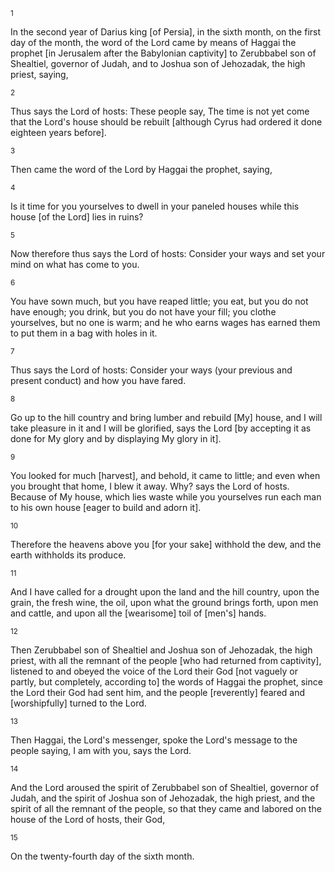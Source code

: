 <sup>1</sup> 

In the second year of Darius king [of Persia], in the sixth month, on the first day of the month, the word of the Lord came by means of Haggai the prophet [in Jerusalem after the Babylonian captivity] to Zerubbabel son of Shealtiel, governor of Judah, and to Joshua son of Jehozadak, the high priest, saying, 

<sup>2</sup> 

Thus says the Lord of hosts: These people say, The time is not yet come that the Lord's house should be rebuilt [although Cyrus had ordered it done eighteen years before]. 

<sup>3</sup> 

Then came the word of the Lord by Haggai the prophet, saying, 

<sup>4</sup> 

Is it time for you yourselves to dwell in your paneled houses while this house [of the Lord] lies in ruins? 

<sup>5</sup> 

Now therefore thus says the Lord of hosts: Consider your ways and set your mind on what has come to you. 

<sup>6</sup> 

You have sown much, but you have reaped little; you eat, but you do not have enough; you drink, but you do not have your fill; you clothe yourselves, but no one is warm; and he who earns wages has earned them to put them in a bag with holes in it. 

<sup>7</sup> 

Thus says the Lord of hosts: Consider your ways (your previous and present conduct) and how you have fared. 

<sup>8</sup> 

Go up to the hill country and bring lumber and rebuild [My] house, and I will take pleasure in it and I will be glorified, says the Lord [by accepting it as done for My glory and by displaying My glory in it]. 

<sup>9</sup> 

You looked for much [harvest], and behold, it came to little; and even when you brought that home, I blew it away. Why? says the Lord of hosts. Because of My house, which lies waste while you yourselves run each man to his own house [eager to build and adorn it]. 

<sup>10</sup> 

Therefore the heavens above you [for your sake] withhold the dew, and the earth withholds its produce. 

<sup>11</sup> 

And I have called for a drought upon the land and the hill country, upon the grain, the fresh wine, the oil, upon what the ground brings forth, upon men and cattle, and upon all the [wearisome] toil of [men's] hands. 

<sup>12</sup> 

Then Zerubbabel son of Shealtiel and Joshua son of Jehozadak, the high priest, with all the remnant of the people [who had returned from captivity], listened to and obeyed the voice of the Lord their God [not vaguely or partly, but completely, according to] the words of Haggai the prophet, since the Lord their God had sent him, and the people [reverently] feared and [worshipfully] turned to the Lord. 

<sup>13</sup> 

Then Haggai, the Lord's messenger, spoke the Lord's message to the people saying, I am with you, says the Lord. 

<sup>14</sup> 

And the Lord aroused the spirit of Zerubbabel son of Shealtiel, governor of Judah, and the spirit of Joshua son of Jehozadak, the high priest, and the spirit of all the remnant of the people, so that they came and labored on the house of the Lord of hosts, their God, 

<sup>15</sup> 

On the twenty-fourth day of the sixth month.